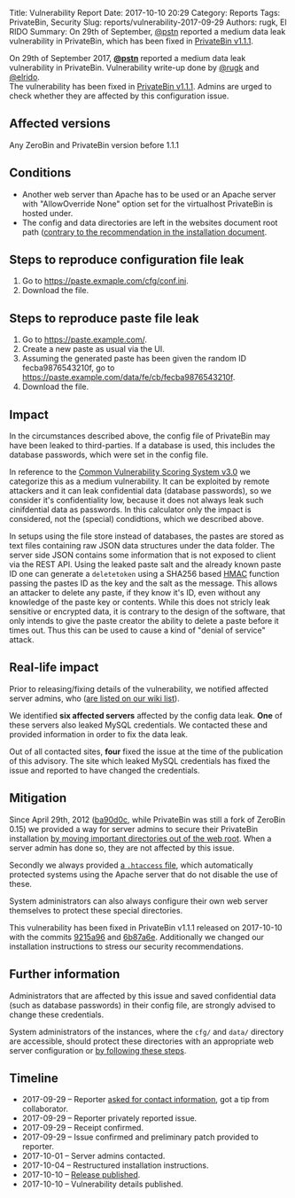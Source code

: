 Title: Vulnerability Report
Date: 2017-10-10 20:29
Category: Reports
Tags: PrivateBin, Security
Slug: reports/vulnerability-2017-09-29
Authors: rugk, El RIDO
Summary: On 29th of September, [@pstn](https://github.com/pstn) reported a medium data leak vulnerability in PrivateBin, which has been fixed in [PrivateBin v1.1.1](https://privatebin.info/news/v1.1.1-release.html).

On 29th of September 2017, **[@pstn](https://github.com/pstn)** reported a medium data leak vulnerability in PrivateBin. Vulnerability write-up done by [@rugk](https://github.com/rugk) and [@elrido](https://github.com/elrido).  
The vulnerability has been fixed in [PrivateBin v1.1.1](https://privatebin.info/news/v1.1.1-release.html). Admins are urged to check whether they are affected by this configuration issue.

## Affected versions

Any ZeroBin and PrivateBin version before 1.1.1

## Conditions

* Another web server than Apache has to be used or an Apache server with "AllowOverride None" option set for the virtualhost PrivateBin is hosted under.
* The config and data directories are left in the websites document root path ([contrary to the recommendation in the installation document](https://github.com/PrivateBin/PrivateBin/wiki/Installation#changing-the-path).

## Steps to reproduce configuration file leak
1. Go to https://paste.exmaple.com/cfg/conf.ini.
2. Download the file.

## Steps to reproduce paste file leak
1. Go to https://paste.example.com/.
2. Create a new paste as usual via the UI.
3. Assuming the generated paste has been given the random ID fecba9876543210f, go to https://paste.example.com/data/fe/cb/fecba9876543210f.
4. Download the file.

## Impact

In the circumstances described above, the config file of PrivateBin may have been leaked to third-parties. If a database is used, this includes the database passwords, which were set in the config file.

In reference to the [Common Vulnerability Scoring System v3.0](https://www.first.org/cvss/calculator/3.0#CVSS:3.0/AV:N/AC:L/PR:N/UI:N/S:U/C:L/I:N/A:N/E:H/RL:U/RC:C/CR:H/IR:H/AR:H) we categorize this as a medium vulnerability. It can be exploited by remote attackers and it can leak confidential data (database passwords), so we consider it's confidentiality low, because it does not always leak such cinifdential data as passwords. In this calculator only the impact is considered, not the (special) condidtions, which we described above.

In setups using the file store instead of databases, the pastes are stored as text files containing raw JSON data structures under the data folder. The server side JSON contains some information that is not exposed to client via the REST API. Using the leaked paste salt and the already known paste ID one can generate a `deletetoken` using a SHA256 based [HMAC](https://en.wikipedia.org/wiki/Hash-based_message_authentication_code) function passing the pastes ID as the key and the salt as the message. This allows an attacker to delete any paste, if they know it's ID, even without any knowledge of the paste key or contents. While this does not stricly leak sensitive or encrypted data, it is contrary to the design of the software, that only intends to give the paste creator the ability to delete a paste before it times out. Thus this can be used to cause a kind of "denial of service" attack.

## Real-life impact

Prior to releasing/fixing details of the vulnerability, we notified affected server admins, who ([are listed on our wiki list](https://github.com/PrivateBin/PrivateBin/wiki/PrivateBin-Directory)).

We identified **six affected servers** affected by the config data leak. **One** of these servers also leaked MySQL credentials. We contacted these and provided information in order to fix the data leak.

Out of all contacted sites, **four** fixed the issue at the time of the publication of this advisory. The site which leaked MySQL credentials has fixed the issue and reported to have changed the credentials.

## Mitigation

Since April 29th, 2012 ([ba90d0c](https://github.com/PrivateBin/PrivateBin/commit/ba90d0c), while PrivateBin was still a fork of ZeroBin 0.15) we provided a way for server admins to secure their PrivateBin installation [by moving important directories out of the web root](https://github.com/PrivateBin/PrivateBin/wiki/Installation#changing-the-path). When a server admin has done so, they are not affected by this issue.

Secondly we always provided [a `.htaccess` file](https://github.com/PrivateBin/PrivateBin/blob/master/cfg/.htaccess), which automatically protected systems using the Apache server that do not disable the use of these.

System administrators can also always configure their own web server themselves to protect these special directories.

This vulnerability has been fixed in PrivateBin v1.1.1 released on 2017-10-10 with the commits [9215a96](https://github.com/PrivateBin/PrivateBin/commit/9215a9617ed1cd85bb29eb447e22834b0a322fac) and [6b87a6e](https://github.com/PrivateBin/PrivateBin/commit/6b87a6e0e134b33d8f65525250dc0cabfb11dfde). Additionally we changed our installation instructions to stress our security recommendations.

## Further information

Administrators that are affected by this issue and saved confidential data (such as database passwords) in their config file, are strongly advised to change these credentials.

System administrators of the instances, where the `cfg/` and `data/` directory are accessible, should protect these directories with an appropriate web server configuration or [by following these steps](https://github.com/PrivateBin/PrivateBin/wiki/Installation#changing-the-path).

## Timeline

* 2017-09-29 – Reporter [asked for contact information](https://github.com/PrivateBin/PrivateBin/issues/251), got a tip from collaborator.
* 2017-09-29 – Reporter privately reported issue.
* 2017-09-29 – Receipt confirmed.
* 2017-09-29 – Issue confirmed and preliminary patch provided to reporter.
* 2017-10-01 – Server admins contacted.
* 2017-10-04 – Restructured installation instructions.
* 2017-10-10 – [Release published](https://github.com/PrivateBin/PrivateBin/releases/tag/1.1.1).
* 2017-10-10 – Vulnerability details published.
